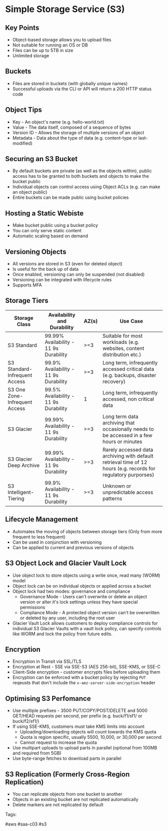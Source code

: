 # Simple Storage Service (S3)

## Key Points

* Object-based storage allows you to upload files
* Not suitable for running an OS or DB
* Files can be up to 5TB in size
* Unlimited storage

## Buckets

* Files are stored in buckets (with globally unique names)
* Successful uploads via the CLI or API will return a 200 HTTP status
  code

## Object Tips

* Key - An object's name (e.g. hello-world.txt)
* Value - The data itself, composed of a sequence of bytes
* Version ID - Allows the storage of multiple versions of an object
* Metadata - Data about the type of data (e.g. content-type or
  last-modified)

## Securing an S3 Bucket

* By default buckets are private (as well as the objects within), public
  access has to be granted to both buckets and objects to make the
  bucket public
* Individual objects can control access using Object ACLs (e.g. can
  make an object public)
* Entire buckets can be made public using bucket policies

## Hosting a Static Webiste

* Make bucket public using a bucket policy
* You can only serve static content
* Automatic scaling based on demand

## Versioning Objects

* All versions are stored in S3 (even for deleted object)
* Is useful for the back up of data
* Once enabled, versioning can only be suspended (not disabled)
* Versioning can be integrated with lifecycle rules
* Supports MFA

## Storage Tiers

| Storage Class                 | Availability and Durability            | AZ(s) | Use Case                                                                                                       |
|-------------------------------|----------------------------------------|-------|----------------------------------------------------------------------------------------------------------------|
| S3 Standard                   | 99.99% Availability - 11 9s Durability | >=3   | Suitable for most workloads (e.g. websites, content distribution etc.)                                         |
| S3 Standard-Infrequent Access | 99.9% Availability - 11 9s Durability  | >=3   | Long term, infrequently accessed critical data (e.g. backups, disaster recovery)                               |
| S3 One Zone-Infrequent Access | 99.5% Availability - 11 9s Durability  | 1     | Long term, infrequently accessed, non critical data                                                            |
| S3 Glacier                    | 99.99% Availability - 11 9s Durability | >=3   | Long term data archiving that occasionally needs to be accessed in a few hours or minutes                      |
| S3 Glacier Deep Archive       | 99.99% Availability - 11 9s Durability | >=3   | Rarely accessed data archiving with default retrieval time of 12 hours (e.g. records for regulatory purporses) |
| S3 Intelligent-Tiering        | 99.9% Availability - 11 9s Durability  | >=3   | Unknown or unpredictable access patterns                                                                       |

## Lifecycle Management

* Automates the moving of objects between storage tiers (Only from more
  frequent to less frequent)
* Can be used in conjunction with versioning
* Can be applied to current and previous versions of objects

## S3 Object Lock and Glacier Vault Lock

* Use object lock to store objects using a write once, read many (WORM)
  model
* Object lock can be on individual objects or applied across a bucket
* Object lock had two modes: governance and compliance
  * Governance Mode - Users can't overwrite or delete an object version
    or alter it's lock settings unless they have special permissions
  * Compliance Mode - A protected object version can't be overwritten or
    deleted by any user, including the root user
* Glacier Vault Lock allows customers to deploy compliance controls for
  individual S3 Glacier Vaults with a vault lock policy, can specify
  controls like WORM and lock the policy from future edits.

## Encryption

* Encryption in Transit via SSL/TLS
* Encryption at Rest - SSE via SSE-S3 (AES 256-bit), SSE-KMS, or SSE-C
* Client-Side encryption - customer encrypts files before uploading them
* Encryption can be enforced with a bucket policy by rejecting `PUT`
  reqeusts that don't include the `x-amz-server-side-encryption` header

## Optimising S3 Perfomance

* Use multiple prefixes - 3500 PUT/COPY/POST/DELETE and 5000 GET/HEAD
  requests per second, per prefix (e.g. buck/f1/sf1/ or buck/f2/sf1/)
* If using SSE-KMS, customers must take KMS limits into account
  * Uploading/downloading objects will count towards the KMS quota
  * Quota is region specific, usually 5500, 10,000, or 30,000 per second
  * Cannot request to increase the quota
* Use multipart uploads to upload parts in parallel (optional from 100MB
  and required from 5GB)
* Use byte-range fetches to download parts in parallel

## S3 Replication (Formerly Cross-Region Replication)

* You can replicate objects from one bucket to another
* Objects in an existing bucket are not replicated automatically
* Delete markers are not replicated by default

Tags:

  #aws #saa-c03 #s3
